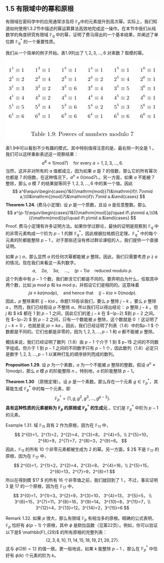 ## 1.5 有限域中的幂和原根

有限域在密码学中的应用通常涉及将 $\mathbb{F}_p$中的元素提升到高次幂。实际上，我们知道如何使用1.3.2节中描述的幂运算算法高效地完成这一操作。在本节中我们从纯数学的角度研究有限域 $\mathbb{F}_q$ 中的幂，证明了费马得出的一个基本结果，并阐述了单位群 $\mathbb{F}_q^*$ 的一个重要性质。

我们从一个简单的例子开始。表1.9列出了 $1,2,3,\ldots,6$ 对素数 $7$ 取模的幂。

![image-20251002191554461](https://raw.githubusercontent.com/hxd77/BlogImage/master/TyporaImage/20251002191554491.png)

表1.9中可以看到不少有趣的模式，其中特别值得注意的是，最右侧一列全是 $1$ 。我们可以这样重新表述这一观察结果：
$$
a^6\equiv1({\mathrm{mod}}7)\quad\text{for every }a=1,2,3,\ldots,6.
$$
当然，这并非对所有的 $a$ 值都成立，因为如果 $a$ 是 $7$ 的倍数，那么它的所有幂次也都是 $7$ 的倍数，在这种情况下，$a^{n}\equiv0({\mathrm{mod}}7).$。另一方面，如果 $a$ 不能被 $7$ 整除，那么 $a$ 模 $7$ 的结果就等同于 $1,2,3,\ldots,6$ 中的某一个值。因此
$$
a^6\equiv\begin{cases}1&({\mathrm{mod}}7)&\mathrm{if}\ 7\nmid a,\\0&\mathrm{(mod}7)&\mathrm{if}\ 7\mid a.&\end{cases}
$$
**Theorem 1.24.** (费马小定理). 设 $p$ 是一个质数，且设 $a$ 是任意整数。那么
$$
a^{p-1}\equiv\begin{cases}1&({\mathrm{mod}}p)\quad if\ p\nmid a,\\0&({\mathrm{mod}}p)\quad if\ p\mid a.&\end{cases}
$$
Proof. 费马小定理有许多证明方法。如果你学过群论，最快的证明是观察到 $\mathbb{F}_q$ 中的非零元素构成一个阶为 $p-1$ 的群 $\mathbb{F}_q^*$，因此根据拉格朗日定理，$\mathbb{F}_q^*$ 中的每个元素的阶都能整除 $p−1$ 。对于那些还没有修过群论课程的人，我们提供一个直接证明。

如果 $p\mid a$，那么显然 $a$ 的任何次幂都能被 $p$ 整除。因此，我们只需要考虑 $p\nmid a$ 的情况。现在我们来看这一系列数字。
$$
a,\quad2a,\quad3a,\quad\ldots,\quad(p-1)a\quad\text{reduced modulo}\ p.\tag{1.8}
$$
这个列表中有 $p−1$ 个数，我们断言它们都是不同的。要弄明白为什么，任取其中两个数，比如 $\text{ja mod p}$ 和 $\text{ka mod p}$，并假设它们是相同的。这意味着
$$
ja\equiv ka({\mathrm{mod}}p),\quad\text{and hence that}\quad(j-k)a\equiv0({\mathrm{mod}}p).
$$
因此，$p$ 整除乘积 $(j−k)a$ 。命题1.19告诉我们，要么 $p$ 整除 $j−k$ ，要么 $p$ 整除 $a$ 。然而，我们已经假设 $p$ 不整除 $a$，所以我们可以得出结论： $p$ 整除 $j−k$ 。但 $j$ 和 $ k$ 都在 $1$ 到 $p−1$ 之间，因此它们的差 $j−k$ 在 $−(p−2) $到 $p−2$ 之间。在 $−(p−2) $ 到 $p−2$ 之间，只有一个数能被 $p$ 整除，这个数就是 $0$ ！这证明了 $j−k=0$ ，也就是说 $ja=ka$ 。因此，我们已经证明了列表（1.8）中的$p−1 $ 个数都是不同的。它们也都是非零的，因为 $1,2,3,\ldots,p-1$ 和 $a$ 都不能被 $p$ 整除。

概括来说，我们已经证明了数列（1.8）由 $p−1$ 个介于 $1$ 到 $ p−1$ 之间的不同数字组成。但介于 $1$ 到 $p−1$ 之间的不同数字只有 $p−1$ 个，因此数列（1.8）必定只是数字 $1,2,3,\ldots,p-1$ 以某种打乱的顺序排列而成的数列。



**Proposition 1.29.** 设 $p$ 为一个素数，$a$ 为一个不能被 $p$ 整除的整数。假设 $a^{n}\equiv1({\mathrm{mod}}p)$，那么 $a$ 模 $p$ 的阶能整除 $n$ 。特别地，$a$ 的阶能整除 $p-1$。

**Theorem 1.30** （原根定理）。设 $p$ 是一个素数。那么存在一个元素 $g\in\mathbb{F}_{p}^{*}$，其幂能生成 $\mathbb{F}_{p}^{*}$ 中的每一个元素，即
$$
\mathbb{F}_p^*=\{1,g,g^2,g^3,\ldots,g^{p-2}\}.
$$
**具有这种性质的元素被称为 $\mathbb{F}_{p}$ 的原根或 $\mathbb{F}_{p}^{*}$ 的生成元** 。它们是 $\mathbb{F}_{p}^{*}$ 中阶为 $p-1$ 的元素。

Example 1.31. 域 $\mathbb{F}_{11}$ 具有 $2$ 作为原根，因为在 $\mathbb{F}_{11}$ 中，
$$
2^{0}=1，2^{1}=2，2^{2}=4，2^{3}=8，
2^{4}=5，\\ 2^{5}=10， 2^{6}=9，2^{7}=7，2^{8}=3，2^{9}=6。
$$
因此，$\mathbb{F}_{11}$ 的所有 $10$ 个非零元素都被生成为 $2$ 的幂。另一方面，$ 2$ 不是 $\mathbb{F}_{17}$ 的原根，因为在 $\mathbb{F}_{17}$ 中，
$$
2^{0}=1，2^{1}=2，2^{2}=4，2^{3}=8，
2^{4}=16，\\ 2^{5}=15， 2^{6}=13，2^{7}=9，2^{8}=1
$$
所以在得到模 $17 $ 的所有 $16$ 个非零值之前，我们就回到了 $1$ 。不过，事实证明 $3$ 是 $17$ 的一个原根，因为在 $\mathbb{F}_{17}$ 中，
$$
3^{0}=1，3^{1}=3，3^{2}=9，3^{3}=10，
3^{4}=13， 3^{5}=5， \\ 3^{6}=15，3^{7}=11，3^{8}=16，3^{9}=14。 
3^{10}=8，3^{11}=7，\\ 3^{12}=4，3^{13}=12。3^{14}=2，3^{15}=6
$$


Remark 1.32. 如果 $p$ 很大，那么有限域 $\mathbb{F}_{p}$ 有相当多的原根。精确的公式表明，$\mathbb{F}_{p}$ 恰好有 $\phi(p-1)$ 个原根，其中 $\phi$ 是欧拉函数（见第22页）。例如，你可以验证以下是$ \mathbb{F}_{29}$ 的所有原根的完整列表：
$$
\{2,3,8,10,11,14,15,18,19,21,26,27\}.
$$
这与 $\phi(28)=12$ 的值一致。更一般地说，如果 $k$ 能整除 $p−1$ ，那么在 $\mathbb{F}_p^*$ 中恰好有 $\phi{(k)}$ 个元素的阶为 $k$。